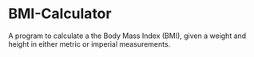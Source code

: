 # BMI-Calculator
A program to calculate a the Body Mass Index (BMI), given a weight and height in either metric or imperial measurements.
